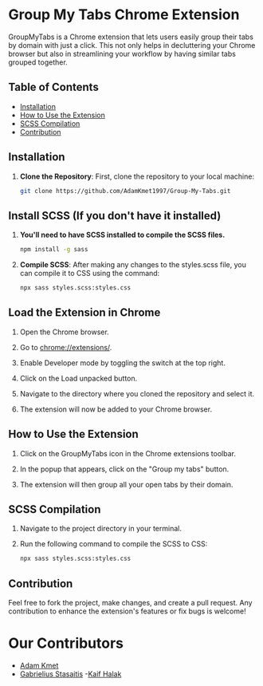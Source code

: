 # Group My Tabs Chrome Extension

GroupMyTabs is a Chrome extension that lets users easily group their tabs by domain with just a click. This not only helps in decluttering your Chrome browser but also in streamlining your workflow by having similar tabs grouped together.

## Table of Contents

- [Installation](#installation)
- [How to Use the Extension](#how-to-use-the-extension)
- [SCSS Compilation](#scss-compilation)
- [Contribution](#contribution)

## Installation

1. **Clone the Repository**: First, clone the repository to your local machine:
   ```bash
   git clone https://github.com/AdamKmet1997/Group-My-Tabs.git
   ```

## Install SCSS (If you don't have it installed)

1. **You'll need to have SCSS installed to compile the SCSS files.**

   ```bash
   npm install -g sass
   ```

2. **Compile SCSS**: After making any changes to the styles.scss file, you can compile it to CSS using the command:

   ```bash
   npx sass styles.scss:styles.css

   ```

## Load the Extension in Chrome

1. Open the Chrome browser.

2. Go to [chrome://extensions/](chrome://extensions/).

3. Enable Developer mode by toggling the switch at the top right.

4. Click on the Load unpacked button.

5. Navigate to the directory where you cloned the repository and select it.

6. The extension will now be added to your Chrome browser.

## How to Use the Extension

1. Click on the GroupMyTabs icon in the Chrome extensions toolbar.

2. In the popup that appears, click on the "Group my tabs" button.

3. The extension will then group all your open tabs by their domain.

## SCSS Compilation

1. Navigate to the project directory in your terminal.

2. Run the following command to compile the SCSS to CSS:
   ```bash
   npx sass styles.scss:styles.css
   ```

## Contribution

Feel free to fork the project, make changes, and create a pull request. Any contribution to enhance the extension's features or fix bugs is welcome!

# Our Contributors

- [Adam Kmet](https://github.com/AdamKmet1997)
- [Gabrielius Stasaitis](https://github.com/noobgab)
-[Kaif Halak](https://github.com/KaifHalak)
